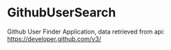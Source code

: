 # GithubUserSearch
Github User Finder Application, data retrieved from api: https://developer.github.com/v3/
